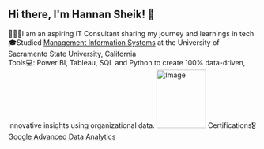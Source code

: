 ## Hi there, I'm Hannan Sheik! 🍵

👩🏽‍💻I am an aspiring IT Consultant sharing my journey and learnings in tech <br/>
🎓Studied [Management Information Systems](https://catalog.csus.edu/colleges/business-administration/information-systems-and-business-analytics/bs-in-business-administration-management-information-systems/) at the University of Sacramento State University, California  <br/>
                                                                                                                                    Tools💻: Power BI, Tableau, SQL and Python to create 100% data-driven, innovative insights using organizational data.
<img width="100" height="118" alt="Image" src="https://github.com/user-attachments/assets/d1f1323d-96f2-4235-b73c-b0d46509156e" />                                                                                                                                                                                                                                                                                     Certifications🎖️[Google Advanced Data Analytics](https://www.coursera.org/professional-certificates/google-advanced-data-analytics?#courses)
